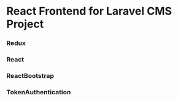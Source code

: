 # React Frontend for Laravel CMS Project
### Redux
### React
### ReactBootstrap
### TokenAuthentication

